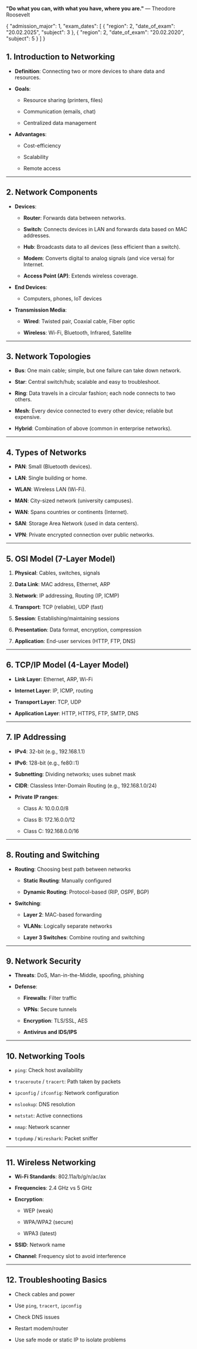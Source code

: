 
**"Do what you can, with what you have, where you are."** — Theodore Roosevelt


{
  "admission_major": 1,
  "exam_dates": [
    {
      "region": 2,
      "date_of_exam": "20.02.2025",
      "subject": 3
    },
    {
      "region": 2,
      "date_of_exam": "20.02.2020",
      "subject": 5
    }
  ]
}





## **1. Introduction to Networking**

- **Definition**: Connecting two or more devices to share data and resources.
    
- **Goals**:
    
    - Resource sharing (printers, files)
        
    - Communication (emails, chat)
        
    - Centralized data management
        
- **Advantages**:
    
    - Cost-efficiency
        
    - Scalability
        
    - Remote access
        

---

## **2. Network Components**

- **Devices**:
    
    - **Router**: Forwards data between networks.
        
    - **Switch**: Connects devices in LAN and forwards data based on MAC addresses.
        
    - **Hub**: Broadcasts data to all devices (less efficient than a switch).
        
    - **Modem**: Converts digital to analog signals (and vice versa) for Internet.
        
    - **Access Point (AP)**: Extends wireless coverage.
        
- **End Devices**:
    
    - Computers, phones, IoT devices
        
- **Transmission Media**:
    
    - **Wired**: Twisted pair, Coaxial cable, Fiber optic
        
    - **Wireless**: Wi-Fi, Bluetooth, Infrared, Satellite
        

---

## **3. Network Topologies**

- **Bus**: One main cable; simple, but one failure can take down network.
    
- **Star**: Central switch/hub; scalable and easy to troubleshoot.
    
- **Ring**: Data travels in a circular fashion; each node connects to two others.
    
- **Mesh**: Every device connected to every other device; reliable but expensive.
    
- **Hybrid**: Combination of above (common in enterprise networks).
    

---

## **4. Types of Networks**

- **PAN**: Small (Bluetooth devices).
    
- **LAN**: Single building or home.
    
- **WLAN**: Wireless LAN (Wi-Fi).
    
- **MAN**: City-sized network (university campuses).
    
- **WAN**: Spans countries or continents (Internet).
    
- **SAN**: Storage Area Network (used in data centers).
    
- **VPN**: Private encrypted connection over public networks.
    

---

## **5. OSI Model (7-Layer Model)**

1. **Physical**: Cables, switches, signals
    
2. **Data Link**: MAC address, Ethernet, ARP
    
3. **Network**: IP addressing, Routing (IP, ICMP)
    
4. **Transport**: TCP (reliable), UDP (fast)
    
5. **Session**: Establishing/maintaining sessions
    
6. **Presentation**: Data format, encryption, compression
    
7. **Application**: End-user services (HTTP, FTP, DNS)
    

---

## **6. TCP/IP Model (4-Layer Model)**

- **Link Layer**: Ethernet, ARP, Wi-Fi
    
- **Internet Layer**: IP, ICMP, routing
    
- **Transport Layer**: TCP, UDP
    
- **Application Layer**: HTTP, HTTPS, FTP, SMTP, DNS
    

---

## **7. IP Addressing**

- **IPv4**: 32-bit (e.g., 192.168.1.1)
    
- **IPv6**: 128-bit (e.g., fe80::1)
    
- **Subnetting**: Dividing networks; uses subnet mask
    
- **CIDR**: Classless Inter-Domain Routing (e.g., 192.168.1.0/24)
    
- **Private IP ranges**:
    
    - Class A: 10.0.0.0/8
        
    - Class B: 172.16.0.0/12
        
    - Class C: 192.168.0.0/16
        

---

## **8. Routing and Switching**

- **Routing**: Choosing best path between networks
    
    - **Static Routing**: Manually configured
        
    - **Dynamic Routing**: Protocol-based (RIP, OSPF, BGP)
        
- **Switching**:
    
    - **Layer 2**: MAC-based forwarding
        
    - **VLANs**: Logically separate networks
        
    - **Layer 3 Switches**: Combine routing and switching
        

---

## **9. Network Security**

- **Threats**: DoS, Man-in-the-Middle, spoofing, phishing
    
- **Defense**:
    
    - **Firewalls**: Filter traffic
        
    - **VPNs**: Secure tunnels
        
    - **Encryption**: TLS/SSL, AES
        
    - **Antivirus and IDS/IPS**
        

---

## **10. Networking Tools**

- `ping`: Check host availability
    
- `traceroute` / `tracert`: Path taken by packets
    
- `ipconfig` / `ifconfig`: Network configuration
    
- `nslookup`: DNS resolution
    
- `netstat`: Active connections
    
- `nmap`: Network scanner
    
- `tcpdump` / `Wireshark`: Packet sniffer
    

---

## **11. Wireless Networking**

- **Wi-Fi Standards**: 802.11a/b/g/n/ac/ax
    
- **Frequencies**: 2.4 GHz vs 5 GHz
    
- **Encryption**:
    
    - WEP (weak)
        
    - WPA/WPA2 (secure)
        
    - WPA3 (latest)
        
- **SSID**: Network name
    
- **Channel**: Frequency slot to avoid interference
    

---

## **12. Troubleshooting Basics**

- Check cables and power
    
- Use `ping`, `tracert`, `ipconfig`
    
- Check DNS issues
    
- Restart modem/router
    
- Use safe mode or static IP to isolate problems
